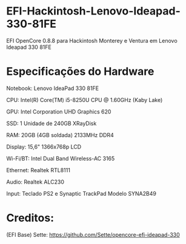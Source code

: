 # EFI-Hackintosh-Lenovo-Ideapad-330-81FE

EFI OpenCore 0.8.8 para Hackintosh Monterey e Ventura em Lenovo Ideapad 330 81FE

# Especificações do Hardware

Notebook: Lenovo IdeaPad 330 81FE

CPU: Intel(R) Core(TM) i5-8250U CPU @ 1.60GHz (Kaby Lake)

GPU: Intel Corporation UHD Graphics 620

SSD: 1 Unidade de 240GB XRayDisk

RAM: 20GB (4GB soldada) 2133MHz DDR4

Display: 15,6" 1366x768p LCD

Wi-Fi/BT: Intel Dual Band Wireless-AC 3165

Ethernet: Realtek RTL8111

Audio: Realtek ALC230

Input: Teclado PS2 e Synaptic TrackPad Modelo SYNA2B49

# Creditos:
(EFI Base) Sette:
https://github.com/Sette/opencore-efi-ideapad-330
